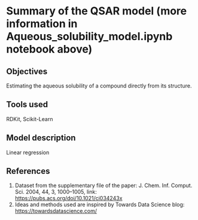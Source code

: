 # Summary of the QSAR model (more information in Aqueous_solubility_model.ipynb notebook above)

## Objectives
 Estimating the aqueous solubility of a compound directly from its structure.
## Tools used
RDKit, Scikit-Learn
## Model description
Linear regression
## References 
1. Dataset from the supplementary file of the paper: J. Chem. Inf. Comput. Sci. 2004, 44, 3, 1000–1005, link: https://pubs.acs.org/doi/10.1021/ci034243x
2. Ideas and methods used are inspired by Towards Data Science blog: https://towardsdatascience.com/
